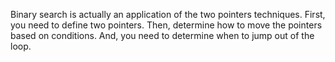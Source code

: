 Binary search is actually an application of the two pointers techniques. 
First, you need to define two pointers.
Then, determine how to move the pointers based on conditions. 
And, you need to determine when to jump out of the loop.
